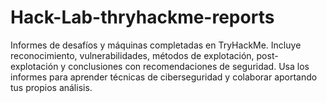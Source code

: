 # Hack-Lab-thryhackme-reports
Informes de desafíos y máquinas completadas en TryHackMe. Incluye reconocimiento, vulnerabilidades, métodos de explotación, post-explotación y conclusiones con recomendaciones de seguridad. Usa los informes para aprender técnicas de ciberseguridad y colaborar aportando tus propios análisis.
